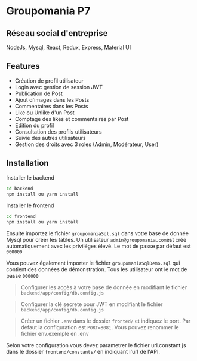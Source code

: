 # Groupomania P7

## Réseau social d'entreprise

NodeJs, Mysql, React, Redux, Express, Material UI

## Features
- Création de profil utilisateur
- Login avec gestion de session JWT
- Publication de Post
- Ajout d'images dans les Posts
- Commentaires dans les Posts
- Like ou Unlike d'un Post
- Comptage des likes et commentaires par Post
- Edition du profil
- Consultation des profils utilisateurs
- Suivie des autres utilisateurs
- Gestion des droits avec 3 roles (Admin, Modérateur, User)

## Installation
Installer le backend
```sh
cd backend
npm install ou yarn install
```

Installer le frontend
```sh
cd frontend
npm install ou yarn install
```

Ensuite importez le fichier `groupomaniaSql.sql` dans votre base de donnée Mysql pour créer les tables. Un utilisateur `admin@groupomania.com`est crée automatiquement avec les priviléges élevé. Le mot de passe par défaut est `000000`

Vous pouvez également importer le fichier `groupomaniaSqlDemo.sql` qui contient des données de démonstration. Tous les utilisateur ont le mot de passe `000000`

> Configurer les accès à votre base de donnée en modifiant le fichier `backend/app/config/db.config.js`

> Configurer la clé secrete pour JWT en modifiant le fichier `backend/app/config/db.config.js`

> Créer un fichier `.env` dans le dossier `fronted/` et indiquez le port. Par defaut la configuration est `PORT=8081`. Vous pouvez renommer le fichier env.exemple en .env

Selon votre configuration vous devez parametrer le fichier url.constant.js dans le dossier ```frontend/constants/``` en indiquant l'url de l'API.
